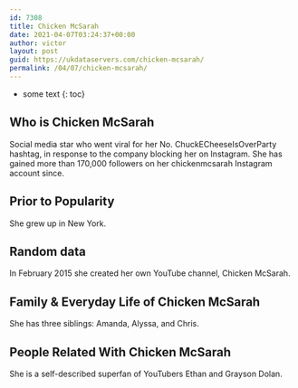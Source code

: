 ```yaml
---
id: 7308
title: Chicken McSarah
date: 2021-04-07T03:24:37+00:00
author: victor
layout: post
guid: https://ukdataservers.com/chicken-mcsarah/
permalink: /04/07/chicken-mcsarah/
---
```


* some text
{: toc}


## Who is Chicken McSarah



Social media star who went viral for her No. ChuckECheeseIsOverParty hashtag, in response to the company blocking her on Instagram. She has gained more than 170,000 followers on her chickenmcsarah Instagram account since. 

                
                
                
## Prior to Popularity



She grew up in New York. 

                
                
                
## Random data



In February 2015 she created her own YouTube channel, Chicken McSarah. 

                
                
                
## Family & Everyday Life of Chicken McSarah



She has three siblings: Amanda, Alyssa, and Chris. 

                
                
                
## People Related With Chicken McSarah



She is a self-described superfan of YouTubers Ethan and Grayson Dolan. 

                
              
            
          
          
          